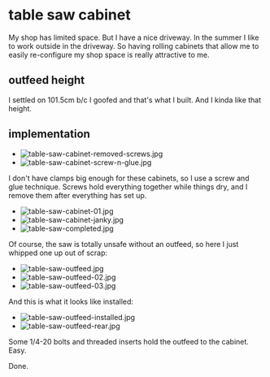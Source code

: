 # table saw cabinet

My shop has limited space. But I have a nice driveway. In the summer I like to work outside in the driveway.
So having rolling cabinets that allow me to easily re-configure my shop space is really attractive to me.

## outfeed height

I settled on 101.5cm b/c I goofed and that's what I built. And I kinda like that height.


## implementation

* ![table-saw-cabinet-removed-screws.jpg](./photos/table-saw-cabinet-removed-screws.jpg)
* ![table-saw-cabinet-screw-n-glue.jpg](./photos/table-saw-cabinet-screw-n-glue.jpg)

I don't have clamps big enough for these cabinets, so I use a screw and glue technique. Screws hold everything together
while things dry, and I remove them after everything has set up.

* ![table-saw-cabinet-01.jpg](./photos/table-saw-cabinet-01.jpg)
* ![table-saw-cabinet-janky.jpg](./photos/table-saw-cabinet-janky.jpg)
* ![table-saw-completed.jpg](./photos/table-saw-completed.jpg)


Of course, the saw is totally unsafe without an outfeed, so here I just whipped one up out of scrap:

* ![table-saw-outfeed.jpg](./photos/table-saw-outfeed.jpg)
* ![table-saw-outfeed-02.jpg](./photos/table-saw-outfeed-02.jpg)
* ![table-saw-outfeed-03.jpg](./photos/table-saw-outfeed-03.jpg)

And this is what it looks like installed:

* ![table-saw-outfeed-installed.jpg](./photos/table-saw-outfeed-installed.jpg)
* ![table-saw-outfeed-rear.jpg](./photos/table-saw-outfeed-rear.jpg)


Some 1/4-20 bolts and threaded inserts hold the outfeed to the cabinet. Easy.


Done.
